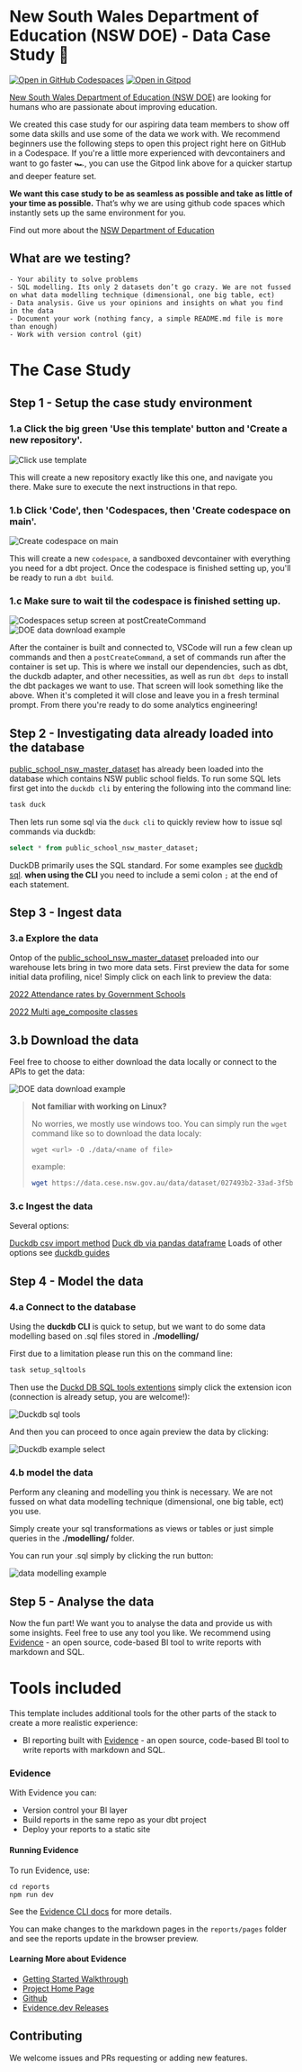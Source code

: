 # New South Wales Department of Education (NSW DOE) - Data Case Study 🦘

[![Open in GitHub Codespaces](https://github.com/codespaces/badge.svg)](https://codespaces.new/wisemuffin/nsw_doe_data_case_study?quickstart=1)
[![Open in Gitpod](https://gitpod.io/button/open-in-gitpod.svg)](https://gitpod.io/#https://github.com/wisemuffin/nsw_doe_data_case_study)


[New South Wales Department of Education (NSW DOE)](https://education.nsw.gov.au/) are looking for humans who are passionate about improving education.

We created this case study for our aspiring data team members to show off some data skills and use some of the data we work with. We recommend beginners use the following steps to open this project right here on GitHub in a Codespace. If you're a little more experienced with devcontainers and want to go faster 🏎️, you can use the Gitpod link above for a quicker startup and deeper feature set.

**We want this case study to be as seamless as possible and take as little of your time as possible.** That’s why we are using github code spaces which instantly sets up the same environment for you.

Find out more about the [NSW Department of Education](https://education.nsw.gov.au/)

## What are we testing?

	- Your ability to solve problems
	- SQL modelling. Its only 2 datasets don’t go crazy. We are not fussed on what data modelling technique (dimensional, one big table, ect)
	- Data analysis. Give us your opinions and insights on what you find in the data
	- Document your work (nothing fancy, a simple README.md file is more than enough)
    - Work with version control (git)

# The Case Study

## Step 1 - Setup the case study environment

### 1.a Click the big green 'Use this template' button and 'Create a new repository'.

![Click use template](.github/static/use-template.gif)

This will create a new repository exactly like this one, and navigate you there. Make sure to execute the next instructions in that repo.

### 1.b Click 'Code', then 'Codespaces, then 'Create codespace on main'.

![Create codespace on main](.github/static/open-codespace.gif)

This will create a new `codespace`, a sandboxed devcontainer with everything you need for a dbt project. Once the codespace is finished setting up, you'll be ready to run a `dbt build`.

### 1.c Make sure to wait til the codespace is finished setting up.

![Codespaces setup screen at postCreateCommand](.github/static/codespaces-setup-screen.png)
![DOE data download example](.github/static/codespaces-setup-screen.png)

After the container is built and connected to, VSCode will run a few clean up commands and then a `postCreateCommand`, a set of commands run after the container is set up. This is where we install our dependencies, such as dbt, the duckdb adapter, and other necessities, as well as run `dbt deps` to install the dbt packages we want to use. That screen will look something like the above. When it's completed it will close and leave you in a fresh terminal prompt. From there you're ready to do some analytics engineering!

## Step 2 - Investigating data already loaded into the database

[public_school_nsw_master_dataset](https://data.cese.nsw.gov.au/data/dataset/nsw-public-schools-master-dataset) has already been loaded into the database which contains NSW public school fields. To run some SQL lets first get into the `duckdb cli` by entering the following into the command line:

```bash
task duck
```
Then lets run some sql via the `duck cli` to quickly review how to issue sql commands via duckdb:

```sql
select * from public_school_nsw_master_dataset;
```
DuckDB primarily uses the SQL standard. For some examples see [duckdb sql](https://duckdb.org/docs/sql/introduction).
**when using the CLI** you need to include a semi colon `;` at the end of each statement.

## Step 3 - Ingest data

### 3.a Explore the data

Ontop of the [public_school_nsw_master_dataset](https://data.cese.nsw.gov.au/data/dataset/nsw-public-schools-master-dataset) preloaded into our warehouse lets bring in two more data sets. First preview the data for some initial data profiling, nice! Simply click on each link to preview the data:

[2022 Attendance rates by Government Schools](https://data.cese.nsw.gov.au/data/dataset/student-attendance-rate-by-school/resource/0f88215b-b838-4357-a264-6b83120065ba)

[2022 Multi age_composite classes](https://data.cese.nsw.gov.au/data/dataset/multi-age-or-composite-classes-in-nsw-government-schools/resource/30dd6e15-2333-427c-9952-9b7a2190ded0)

## 3.b Download the data

Feel free to choose to either download the data locally or connect to the APIs to get the data:

![DOE data download example](.github/static/doe-data-download-or-api.png)

> **Not familiar with working on Linux?**
>
> No worries, we mostly use windows too. You can simply run the `wget` command like so to download the data localy:
>
> `wget <url> -O ./data/<name of file>`
>
> example: 
> ```bash
> wget https://data.cese.nsw.gov.au/data/dataset/027493b2-33ad-3f5b-8ed9-37cdca2b8650/resource/2ac19870-44f6-443d-a0c3-4c867f04c305/download/master_dataset.csv -O ./data/public_school_nsw_master_dataset.csv
> ```
>



### 3.c Ingest the data
Several options:

[Duckdb csv import method](https://duckdb.org/docs/guides/import/csv_import)
[Duck db via pandas dataframe](https://duckdb.org/docs/guides/python/import_pandas)
Loads of other options see [duckdb guides](https://duckdb.org/docs/guides/index)

## Step 4 - Model the data

### 4.a Connect to the database

Using the **duckdb CLI** is quick to setup, but we want to do some data modelling based on .sql files stored in **./modelling/**

First due to a limitation please run this on the command line:

```bash
task setup_sqltools
```

Then use the [Duckd DB SQL tools extentions](https://marketplace.visualstudio.com/items?itemName=RandomFractalsInc.duckdb-sql-tools) simply click the extension icon (connection is already setup, you are welcome!):

![Duckdb sql tools](.github/static/sql-tools-duckdb.png)

And then you can proceed to once again preview the data by clicking:

![Duckdb example select](.github/static/ssql-tools-select.png)

### 4.b model the data

Perform any cleaning and modelling you think is necessary. We are not fussed on what data modelling technique (dimensional, one big table, ect) you use.

Simply create your sql transformations as views or tables or just simple queries in the **./modelling/** folder.

You can run your .sql simply by clicking the run button:

![data modelling example](.github/static/data-modelling-example.png)

## Step 5 - Analyse the data

Now the fun part! We want you to analyse the data and provide us with some insights. Feel free to use any tool you like. We recommend using [Evidence](https://evidence.dev) - an open source, code-based BI tool to write reports with markdown and SQL.

# Tools included

This template includes additional tools for the other parts of the stack to create a more realistic experience:

- BI reporting built with [Evidence](https://evidence.dev) - an open source, code-based BI tool to write reports with markdown and SQL.

### Evidence

With Evidence you can:

- Version control your BI layer
- Build reports in the same repo as your dbt project
- Deploy your reports to a static site

#### Running Evidence

To run Evidence, use:

```shell
cd reports
npm run dev
```

See the [Evidence CLI docs](https://docs.evidence.dev/cli) for more details.

You can make changes to the markdown pages in the `reports/pages` folder and see the reports update in the browser preview.

#### Learning More about Evidence

- [Getting Started Walkthrough](https://docs.evidence.dev/getting-started/install-evidence)
- [Project Home Page](https://www.evidence.dev)
- [Github](https://github.com/evidence-dev/evidence)
- [Evidence.dev Releases](https://github.com/evidence-dev/evidence/releases)



## Contributing

We welcome issues and PRs requesting or adding new features.